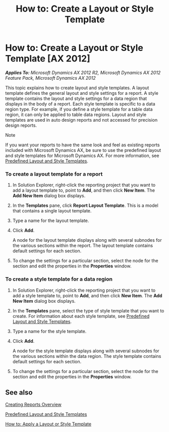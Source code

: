﻿---
title: 'How to: Create a Layout or Style Template'
TOCTitle: 'How to: Create a Layout or Style Template'
ms:assetid: 99bf5100-1f47-46d7-aea5-b0c02588c097
ms:mtpsurl: https://technet.microsoft.com/en-us/library/Cc607039(v=AX.60)
ms:contentKeyID: 28119540
ms.date: 11/07/2012
mtps_version: v=AX.60
---

# How to: Create a Layout or Style Template [AX 2012]


_**Applies To:** Microsoft Dynamics AX 2012 R2, Microsoft Dynamics AX 2012 Feature Pack, Microsoft Dynamics AX 2012_

This topic explains how to create layout and style templates. A layout template defines the general layout and style settings for a report. A style template contains the layout and style settings for a data region that displays in the body of a report. Each style template is specific to a data region type. For example, if you define a style template for a table data region, it can only be applied to table data regions. Layout and style templates are used in auto design reports and not accessed for precision design reports.


> [!NOTE]
> <P>If you want your reports to have the same look and feel as existing reports included with Microsoft Dynamics AX, be sure to use the predefined layout and style templates for Microsoft Dynamics AX. For more information, see <A href="predefined-layout-and-style-templates.md">Predefined Layout and Style Templates</A>.</P>



### To create a layout template for a report

1.  In Solution Explorer, right-click the reporting project that you want to add a layout template to, point to **Add**, and then click **New Item**. The **Add New Item** dialog box displays.

2.  In the **Templates** pane, click **Report Layout Template**. This is a model that contains a single layout template.

3.  Type a name for the layout template.

4.  Click **Add**.
    
    A node for the layout template displays along with several subnodes for the various sections within the report. The layout template contains default settings for each section.

5.  To change the settings for a particular section, select the node for the section and edit the properties in the **Properties** window.

### To create a style template for a data region

1.  In Solution Explorer, right-click the reporting project that you want to add a style template to, point to **Add**, and then click **New Item**. The **Add New Item** dialog box displays.

2.  In the **Templates** pane, select the type of style template that you want to create. For information about each style template, see [Predefined Layout and Style Templates](predefined-layout-and-style-templates.md).

3.  Type a name for the style template.

4.  Click **Add**.
    
    A node for the style template displays along with several subnodes for the various sections within the data region. The style template contains default settings for each section.

5.  To change the settings for a particular section, select the node for the section and edit the properties in the **Properties** window.

## See also

[Creating Reports Overview](creating-reports-overview.md)

[Predefined Layout and Style Templates](predefined-layout-and-style-templates.md)

[How to: Apply a Layout or Style Template](how-to-apply-a-layout-or-style-template.md)

